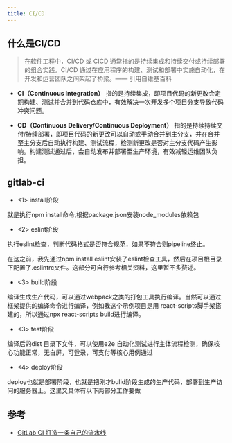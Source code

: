 ```yaml
---
title: CI/CD
---
```


## 什么是CI/CD

>在软件工程中，CI/CD 或 CICD 通常指的是持续集成和持续交付或持续部署的组合实践。CI/CD 通过在应用程序的构建、测试和部署中实施自动化，在开发和运营团队之间架起了桥梁。—— 引用自维基百科

- **CI（Continuous Integration）** 指的是持续集成，即项目代码的新更改会定期构建、测试并合并到代码仓库中，有效解决一次开发多个项目分支导致代码冲突问题。

- **CD（Continuous Delivery/Continuous Deployment）** 指的是持续持续交付/持续部署，即项目代码的新更改可以自动或手动合并到主分支，并在合并至主分支后自动执行构建、测试流程，检测新更改是否对主分支代码产生影响。构建测试通过后，会自动发布并部署至生产环境，有效减轻运维团队负担。

## gitlab-ci

- <1> install阶段

就是执行npm install命令,根据package.json安装node_modules依赖包

- <2> eslint阶段

执行eslint检查，判断代码格式是否符合规范，如果不符合则pipeline终止。

在这之前，我先通过npm install eslint安装了eslint检查工具，然后在项目根目录下配置了.eslintrc文件。这部分可自行参考相关资料，这里暂不多赘述。

- <3> build阶段

编译生成生产代码，可以通过webpack之类的打包工具执行编译。当然可以通过框架提供的编译命令进行编译，例如我这个示例项目是用 react-scripts脚手架搭建的，所以通过npx react-scripts build进行编译。

- <3> test阶段

编译后的dist 目录下文件，可以使用e2e 自动化测试进行主体流程检测，确保核心功能正常，无白屏，可登录，可支付等核心用例通过

- <4> deploy阶段

deploy也就是部署阶段，也就是把刚才bulid阶段生成的生产代码，部署到生产访问的服务器上。这里又具体有以下两部分工作要做


## 参考

- [GitLab CI 打造一条自己的流水线](https://mp.weixin.qq.com/s/jvZWWtpsWP7gt9eL7OkSPg)
